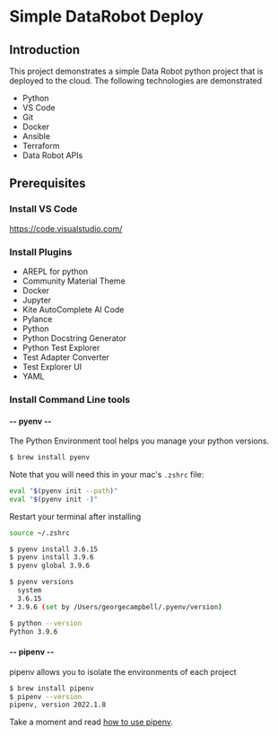 # Simple DataRobot Deploy

## Introduction

This project demonstrates a simple Data Robot python project that is deployed to the cloud. The following technologies are demonstrated

* Python
* VS Code
* Git
* Docker
* Ansible
* Terraform
* Data Robot APIs

## Prerequisites

### Install VS Code

https://code.visualstudio.com/

### Install Plugins

* AREPL for python
* Community Material Theme
* Docker
* Jupyter
* Kite AutoComplete AI Code
* Pylance
* Python
* Python Docstring Generator
* Python Test Explorer
* Test Adapter Converter
* Test Explorer UI
* YAML

### Install Command Line tools

#### -- pyenv --

The Python Environment tool helps you manage your python versions.

```bash
$ brew install pyenv
```
Note that you will need this in your mac's ```.zshrc``` file:
```bash
eval "$(pyenv init --path)"
eval "$(pyenv init -)"
```
Restart your terminal after installing

```bash
source ~/.zshrc
```

```bash
$ pyenv install 3.6.15
$ pyenv install 3.9.6
$ pyenv global 3.9.6

$ pyenv versions
  system
  3.6.15
* 3.9.6 (set by /Users/georgecampbell/.pyenv/version)

$ python --version
Python 3.9.6
```
#### -- pipenv --
 
pipenv allows you to isolate the environments of each project

```bash
$ brew install pipenv
$ pipenv --version
pipenv, version 2022.1.8
```
Take a moment and read [how to use pipenv](./README-pipenv.md).

